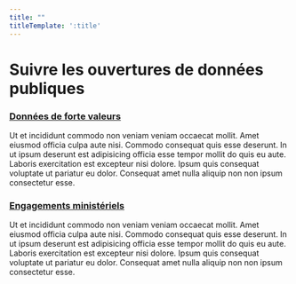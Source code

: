 ```yaml
---
title: ""
titleTemplate: ':title'
---
```


# Suivre les ouvertures de données publiques

<div class="fr-grid-row fr-grid-row--gutters">
    <div class="fr-col fr-col-md-6">
        <div class="fr-card fr-enlarge-link">
            <div class="fr-card__body">
                <div class="fr-card__content">
                    <h3 class="fr-card__title">
                        <a href="/donnees_de_forte_valeur.html">Données de forte valeurs</a>
                    </h3>
                    <p class="fr-card__desc">
                        Ut et incididunt commodo non veniam veniam occaecat mollit. Amet eiusmod officia culpa aute nisi. Commodo consequat quis esse deserunt. In ut ipsum deserunt est adipisicing officia esse tempor mollit do quis eu aute. Laboris exercitation est excepteur nisi dolore. Ipsum quis consequat voluptate ut pariatur eu dolor. Consequat amet nulla aliquip non non ipsum consectetur esse.
                    </p>
                </div>
            </div>
        </div>
    </div>
    <div class="fr-col fr-col-md-6">
        <div class="fr-card fr-enlarge-link">
            <div class="fr-card__body">
                <div class="fr-card__content">
                    <h3 class="fr-card__title">
                        <a href="/engagements_ministeriels.html">Engagements ministériels</a>
                    </h3>
                    <p class="fr-card__desc">
                        Ut et incididunt commodo non veniam veniam occaecat mollit. Amet eiusmod officia culpa aute nisi. Commodo consequat quis esse deserunt. In ut ipsum deserunt est adipisicing officia esse tempor mollit do quis eu aute. Laboris exercitation est excepteur nisi dolore. Ipsum quis consequat voluptate ut pariatur eu dolor. Consequat amet nulla aliquip non non ipsum consectetur esse.
                    </p>
                </div>
            </div>
        </div>
    </div>
</div>

